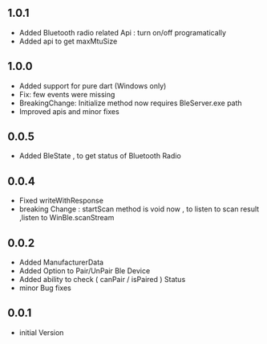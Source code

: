 ## 1.0.1

- Added Bluetooth radio related Api : turn on/off programatically
- Added api to get maxMtuSize

## 1.0.0

- Added support for pure dart (Windows only)
- Fix: few events were missing
- BreakingChange: Initialize method now requires BleServer.exe path
- Improved apis and minor fixes

## 0.0.5

- Added BleState , to get status of Bluetooth Radio

## 0.0.4

- Fixed writeWithResponse
- breaking Change : startScan method is void now , to listen to scan result ,listen to WinBle.scanStream

## 0.0.2

- Added ManufacturerData
- Added Option to Pair/UnPair Ble Device
- Added ability to check ( canPair / isPaired ) Status
- minor Bug fixes

## 0.0.1

- initial Version
